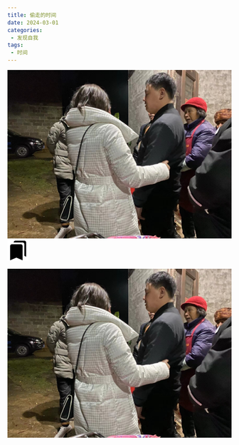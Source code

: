 ```yaml
---
title: 偷走的时间
date: 2024-03-01
categories:
 - 发现自我
tags:
 - 时间
---
```



![](/images/202203272323544.jpg)
![](/images/tag.svg)

![alt text](/images/cn/202203272323544.jpg)